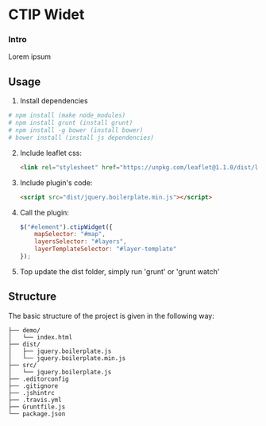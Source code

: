 # CTIP Widet

### Intro

Lorem ipsum

## Usage

1. Install dependencies

```bash
# npm install (make node_modules)
# npm install grunt (install grunt)
# npm install -g bower (install bower)
# bower install (install js dependencies)
```

2. Include leaflet css:

	```html
	<link rel="stylesheet" href="https://unpkg.com/leaflet@1.1.0/dist/leaflet.css" integrity="sha512-wcw6ts8Anuw10Mzh9Ytw4pylW8+NAD4ch3lqm9lzAsTxg0GFeJgoAtxuCLREZSC5lUXdVyo/7yfsqFjQ4S+aKw==" crossorigin=""/>
	```

3. Include plugin's code:

	```html
	<script src="dist/jquery.boilerplate.min.js"></script>
	```

4. Call the plugin:

	```javascript
	$("#element").ctipWidget({
		mapSelector: "#map",
		layersSelector: "#layers",
		layerTemplateSelector: "#layer-template"
	});
	```

5. Top update the dist folder, simply run 'grunt' or 'grunt watch'

## Structure

The basic structure of the project is given in the following way:

```
├── demo/
│   └── index.html
├── dist/
│   ├── jquery.boilerplate.js
│   └── jquery.boilerplate.min.js
├── src/
│   └── jquery.boilerplate.js
├── .editorconfig
├── .gitignore
├── .jshintrc
├── .travis.yml
├── Gruntfile.js
└── package.json
```
